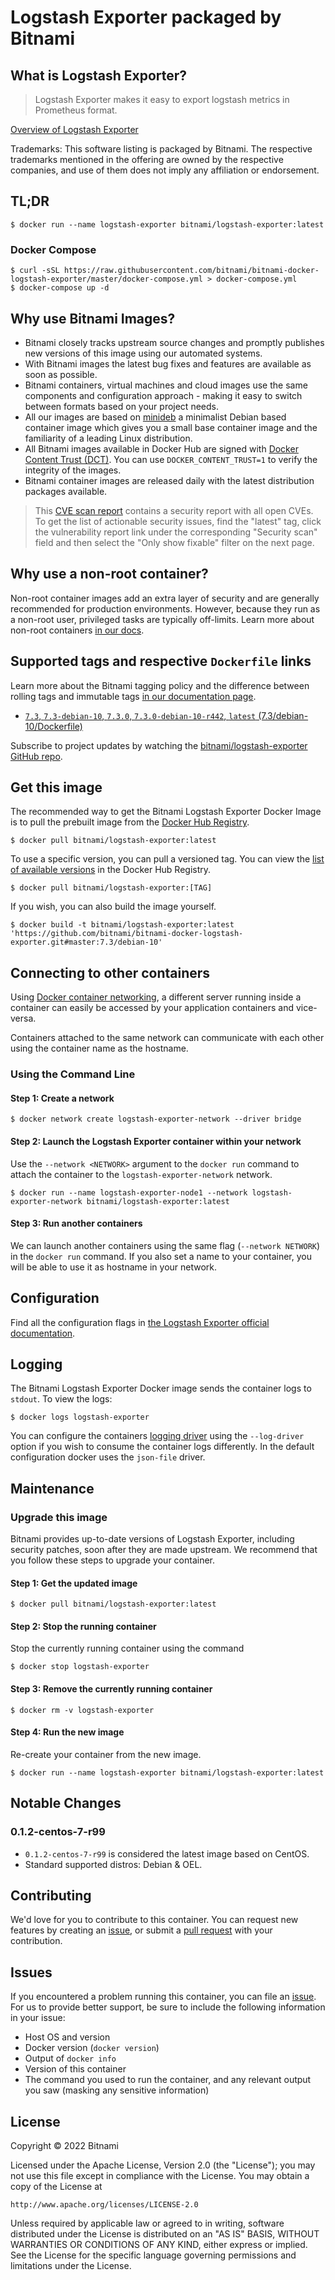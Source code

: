 # Logstash Exporter packaged by Bitnami

## What is Logstash Exporter?

> Logstash Exporter makes it easy to export logstash metrics in Prometheus format.

[Overview of Logstash Exporter](https://github.com/BonnierNews/logstash_exporter)

Trademarks: This software listing is packaged by Bitnami. The respective trademarks mentioned in the offering are owned by the respective companies, and use of them does not imply any affiliation or endorsement.

## TL;DR

```console
$ docker run --name logstash-exporter bitnami/logstash-exporter:latest
```

### Docker Compose

```console
$ curl -sSL https://raw.githubusercontent.com/bitnami/bitnami-docker-logstash-exporter/master/docker-compose.yml > docker-compose.yml
$ docker-compose up -d
```

## Why use Bitnami Images?

* Bitnami closely tracks upstream source changes and promptly publishes new versions of this image using our automated systems.
* With Bitnami images the latest bug fixes and features are available as soon as possible.
* Bitnami containers, virtual machines and cloud images use the same components and configuration approach - making it easy to switch between formats based on your project needs.
* All our images are based on [minideb](https://github.com/bitnami/minideb) a minimalist Debian based container image which gives you a small base container image and the familiarity of a leading Linux distribution.
* All Bitnami images available in Docker Hub are signed with [Docker Content Trust (DCT)](https://docs.docker.com/engine/security/trust/content_trust/). You can use `DOCKER_CONTENT_TRUST=1` to verify the integrity of the images.
* Bitnami container images are released daily with the latest distribution packages available.

> This [CVE scan report](https://quay.io/repository/bitnami/logstash-exporter?tab=tags) contains a security report with all open CVEs. To get the list of actionable security issues, find the "latest" tag, click the vulnerability report link under the corresponding "Security scan" field and then select the "Only show fixable" filter on the next page.

## Why use a non-root container?

Non-root container images add an extra layer of security and are generally recommended for production environments. However, because they run as a non-root user, privileged tasks are typically off-limits. Learn more about non-root containers [in our docs](https://docs.bitnami.com/tutorials/work-with-non-root-containers/).

## Supported tags and respective `Dockerfile` links

Learn more about the Bitnami tagging policy and the difference between rolling tags and immutable tags [in our documentation page](https://docs.bitnami.com/tutorials/understand-rolling-tags-containers/).


* [`7.3`, `7.3-debian-10`, `7.3.0`, `7.3.0-debian-10-r442`, `latest` (7.3/debian-10/Dockerfile)](https://github.com/bitnami/bitnami-docker-logstash-exporter/blob/7.3.0-debian-10-r442/7.3/debian-10/Dockerfile)

Subscribe to project updates by watching the [bitnami/logstash-exporter GitHub repo](https://github.com/bitnami/bitnami-docker-logstash-exporter).

## Get this image

The recommended way to get the Bitnami Logstash Exporter Docker Image is to pull the prebuilt image from the [Docker Hub Registry](https://hub.docker.com/r/bitnami/logstash-exporter).

```console
$ docker pull bitnami/logstash-exporter:latest
```

To use a specific version, you can pull a versioned tag. You can view the [list of available versions](https://hub.docker.com/r/bitnami/logstash-exporter/tags/) in the Docker Hub Registry.

```console
$ docker pull bitnami/logstash-exporter:[TAG]
```

If you wish, you can also build the image yourself.

```console
$ docker build -t bitnami/logstash-exporter:latest 'https://github.com/bitnami/bitnami-docker-logstash-exporter.git#master:7.3/debian-10'
```

## Connecting to other containers

Using [Docker container networking](https://docs.docker.com/engine/userguide/networking/), a different server running inside a container can easily be accessed by your application containers and vice-versa.

Containers attached to the same network can communicate with each other using the container name as the hostname.

### Using the Command Line

#### Step 1: Create a network

```console
$ docker network create logstash-exporter-network --driver bridge
```

#### Step 2: Launch the Logstash Exporter container within your network

Use the `--network <NETWORK>` argument to the `docker run` command to attach the container to the `logstash-exporter-network` network.

```console
$ docker run --name logstash-exporter-node1 --network logstash-exporter-network bitnami/logstash-exporter:latest
```

#### Step 3: Run another containers

We can launch another containers using the same flag (`--network NETWORK`) in the `docker run` command. If you also set a name to your container, you will be able to use it as hostname in your network.

## Configuration

Find all the configuration flags in [the Logstash Exporter official documentation](https://github.com/BonnierNews/logstash_exporter#flags).

## Logging

The Bitnami Logstash Exporter Docker image sends the container logs to `stdout`. To view the logs:

```console
$ docker logs logstash-exporter
```

You can configure the containers [logging driver](https://docs.docker.com/engine/admin/logging/overview/) using the `--log-driver` option if you wish to consume the container logs differently. In the default configuration docker uses the `json-file` driver.

## Maintenance

### Upgrade this image

Bitnami provides up-to-date versions of Logstash Exporter, including security patches, soon after they are made upstream. We recommend that you follow these steps to upgrade your container.

#### Step 1: Get the updated image

```console
$ docker pull bitnami/logstash-exporter:latest
```

#### Step 2: Stop the running container

Stop the currently running container using the command

```console
$ docker stop logstash-exporter
```

#### Step 3: Remove the currently running container

```console
$ docker rm -v logstash-exporter
```

#### Step 4: Run the new image

Re-create your container from the new image.

```console
$ docker run --name logstash-exporter bitnami/logstash-exporter:latest
```

## Notable Changes

### 0.1.2-centos-7-r99

- `0.1.2-centos-7-r99` is considered the latest image based on CentOS.
- Standard supported distros: Debian & OEL.

## Contributing

We'd love for you to contribute to this container. You can request new features by creating an [issue](https://github.com/bitnami/bitnami-docker-logstash-exporter/issues), or submit a [pull request](https://github.com/bitnami/bitnami-docker-logstash-exporter/pulls) with your contribution.

## Issues

If you encountered a problem running this container, you can file an [issue](https://github.com/bitnami/bitnami-docker-logstash-exporter/issues/new). For us to provide better support, be sure to include the following information in your issue:

- Host OS and version
- Docker version (`docker version`)
- Output of `docker info`
- Version of this container
- The command you used to run the container, and any relevant output you saw (masking any sensitive information)

## License

Copyright &copy; 2022 Bitnami

Licensed under the Apache License, Version 2.0 (the "License");
you may not use this file except in compliance with the License.
You may obtain a copy of the License at

    http://www.apache.org/licenses/LICENSE-2.0

Unless required by applicable law or agreed to in writing, software
distributed under the License is distributed on an "AS IS" BASIS,
WITHOUT WARRANTIES OR CONDITIONS OF ANY KIND, either express or implied.
See the License for the specific language governing permissions and
limitations under the License.
